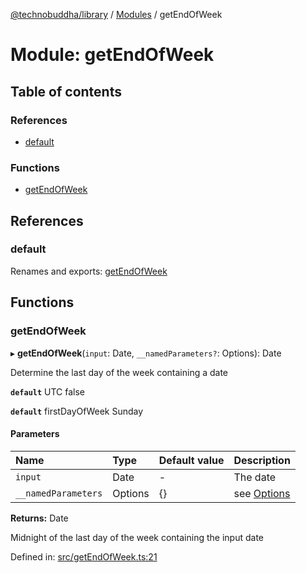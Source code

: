 [@technobuddha/library](../..) / [Modules](../Modules.md) / getEndOfWeek

# Module: getEndOfWeek

## Table of contents

### References

- [default](getendofweek.md#default)

### Functions

- [getEndOfWeek](getendofweek.md#getendofweek)

## References

### default

Renames and exports: [getEndOfWeek](getendofweek.md#getendofweek)

## Functions

### getEndOfWeek

▸ **getEndOfWeek**(`input`: Date, `__namedParameters?`: Options): Date

Determine the last day of the week containing a date

**`default`** UTC false

**`default`** firstDayOfWeek Sunday

#### Parameters

| Name | Type | Default value | Description |
| :------ | :------ | :------ | :------ |
| `input` | Date | - | The date |
| `__namedParameters` | Options | {} | see [Options](almostequals.md#options) |

**Returns:** Date

Midnight of the last day of the week containing the input date

Defined in: [src/getEndOfWeek.ts:21](../src/getEndOfWeek.ts#L21)
